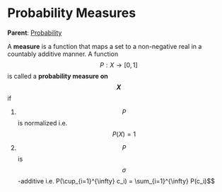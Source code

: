 # Probability Measures

__Parent__: [Probability](../probability.md)

A __measure__ is a function that maps a set to a non-negative real in a countably
additive manner. A function $$P: X \rightarrow [0, 1]$$ is called a __probability
measure on $$X$$__ if

1. $$P$$ is normalized i.e. $$P(X) = 1$$
   
2. $$P$$ is $$\sigma$$-additive i.e. P(\cup_{i=1}^{\infty} c_i) =
   \sum_{i=1}^{\infty} P(c_i)$$
   
